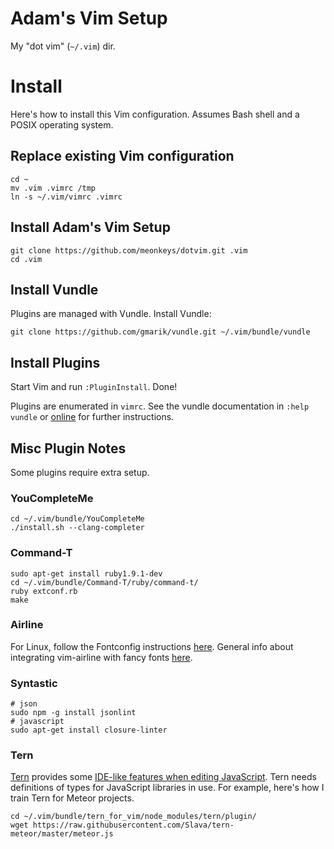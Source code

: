 # Adam's Vim Setup

My "dot vim" (`~/.vim`) dir.

# Install

Here's how to install this Vim configuration. Assumes Bash shell and a POSIX
operating system.

## Replace existing Vim configuration

    cd ~
    mv .vim .vimrc /tmp
    ln -s ~/.vim/vimrc .vimrc

## Install Adam's Vim Setup

    git clone https://github.com/meonkeys/dotvim.git .vim
    cd .vim

## Install Vundle

Plugins are managed with Vundle. Install Vundle:

    git clone https://github.com/gmarik/vundle.git ~/.vim/bundle/vundle

## Install Plugins

Start Vim and run `:PluginInstall`. Done!

Plugins are enumerated in `vimrc`. See the vundle documentation in `:help
vundle` or [online](https://github.com/gmarik/Vundle.vim) for further
instructions.

## Misc Plugin Notes

Some plugins require extra setup.

### YouCompleteMe

    cd ~/.vim/bundle/YouCompleteMe
    ./install.sh --clang-completer

### Command-T

    sudo apt-get install ruby1.9.1-dev
    cd ~/.vim/bundle/Command-T/ruby/command-t/
    ruby extconf.rb
    make

### Airline

For Linux, follow the Fontconfig instructions [here](https://github.com/bling/vim-airline#integrating-with-powerline-fonts).
General info about integrating vim-airline with fancy fonts [here](https://github.com/bling/vim-airline#integrating-with-powerline-fonts).

### Syntastic

    # json
    sudo npm -g install jsonlint
    # javascript
    sudo apt-get install closure-linter

### Tern

[Tern](http://ternjs.net/) provides some [IDE-like features when editing
JavaScript](https://www.youtube.com/watch?v=TIE9ZOqlvFo). Tern needs
definitions of types for JavaScript libraries in use. For example, here's how I
train Tern for Meteor projects.

    cd ~/.vim/bundle/tern_for_vim/node_modules/tern/plugin/
    wget https://raw.githubusercontent.com/Slava/tern-meteor/master/meteor.js

